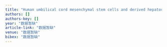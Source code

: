 ```yaml
---
title: "Human umbilical cord mesenchymal stem cells and derived hepatocyte-like cells exhibit similar therapeutic effects on an acute liver failure mouse model"
authors: []
authors-key: []
year: "数据暂缺"
article-link: "数据暂缺"
venue: "数据暂缺"
bibex: "数据暂缺"
---
```

